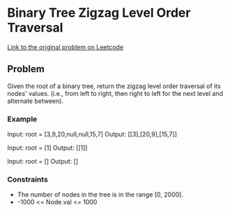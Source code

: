 # Binary Tree Zigzag Level Order Traversal

[Link to the original problem on Leetcode](https://leetcode.com/problems/binary-tree-level-order-traversal/)

## Problem

Given the root of a binary tree, return the zigzag level order traversal of its nodes' values. (i.e., from left to right, then right to left for the next level and alternate between).

### Example

Input: root = [3,9,20,null,null,15,7]
Output: [[3],[20,9],[15,7]]

Input: root = [1]
Output: [[1]]

Input: root = []
Output: []

### Constraints

- The number of nodes in the tree is in the range [0, 2000].
- -1000 <= Node.val <= 1000